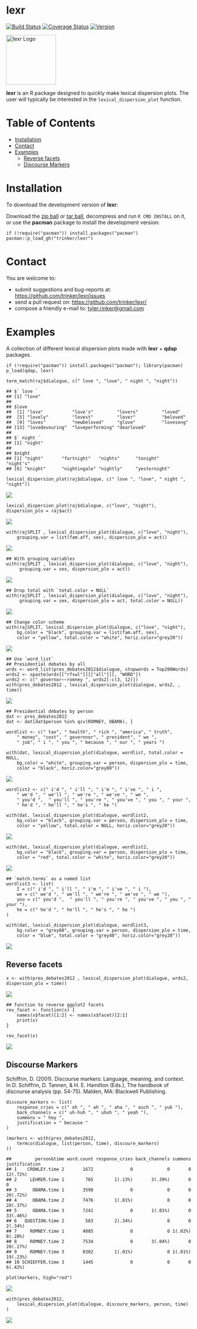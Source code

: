 lexr
============


[![Build
Status](https://travis-ci.org/trinker/lexr.svg?branch=master)](https://travis-ci.org/trinker/lexr)
[![Coverage
Status](https://coveralls.io/repos/trinker/lexr/badge.svg?branch=master)](https://coveralls.io/r/trinker/lexr?branch=master)
<a href="https://img.shields.io/badge/Version-0.0.1-orange.svg"><img src="https://img.shields.io/badge/Version-0.0.1-orange.svg" alt="Version"/></a>
</p>
<img src="inst/lexr_logo/r_lexr.png" width="135" alt="lexr Logo">

**lexr** is an R package designed to quickly make lexical dispersion
plots. The user will typically be interested in the
`lexical_dispersion_plot` function.


Table of Contents
============

-   [Installation](#installation)
-   [Contact](#contact)
-   [Examples](#examples)
    -   [Reverse facets](#reverse-facets)
    -   [Discourse Markers](#discourse-markers)

Installation
============


To download the development version of **lexr**:

Download the [zip ball](https://github.com/trinker/lexr/zipball/master)
or [tar ball](https://github.com/trinker/lexr/tarball/master),
decompress and run `R CMD INSTALL` on it, or use the **pacman** package
to install the development version:

    if (!require("pacman")) install.packages("pacman")
    pacman::p_load_gh("trinker/lexr")

Contact
=======

You are welcome to: 
* submit suggestions and bug-reports at: <https://github.com/trinker/lexr/issues> 
* send a pull request on: <https://github.com/trinker/lexr/> 
* compose a friendly e-mail to: <tyler.rinker@gmail.com>


Examples
========

A collection of different lexical dispersion plots made with **lexr** +
**qdap** packages.

    if (!require("pacman")) install.packages("pacman"); library(pacman)
    p_load(qdap, lexr)

    term_match(raj$dialogue, c(" love ", "love", " night ", "night"))

    ## $` love `
    ## [1] "love"
    ## 
    ## $love
    ##  [1] "love"           "love's"         "lovers"         "loved"         
    ##  [5] "lovely"         "lovest"         "lover"          "beloved"       
    ##  [9] "loves"          "newbeloved"     "glove"          "lovesong"      
    ## [13] "lovedevouring"  "loveperforming" "dearloved"     
    ## 
    ## $` night `
    ## [1] "night"
    ## 
    ## $night
    ## [1] "night"       "fortnight"   "nights"      "tonight"     "night's"    
    ## [6] "knight"      "nightingale" "nightly"     "yesternight"

    lexical_dispersion_plot(raj$dialogue, c(" love ", "love", " night ", "night"))

![](inst/figure/unnamed-chunk-3-1.png)

    lexical_dispersion_plot(raj$dialogue, c("love", "night"), dispersion_plo = raj$act)

![](inst/figure/unnamed-chunk-3-2.png)

    with(rajSPLIT , lexical_dispersion_plot(dialogue, c("love", "night"),
        grouping.var = list(fam.aff, sex), dispersion_plo = act))

![](inst/figure/unnamed-chunk-3-3.png)

    ## With grouping variables
    with(rajSPLIT , lexical_dispersion_plot(dialogue, c("love", "night"),
         grouping.var = sex, dispersion_plo = act))

![](inst/figure/unnamed-chunk-3-4.png)

    ## Drop total with `total.color = NULL`
    with(rajSPLIT , lexical_dispersion_plot(dialogue, c("love", "night"),
         grouping.var = sex, dispersion_plo = act, total.color = NULL))

![](inst/figure/unnamed-chunk-3-5.png)

    ## Change color scheme
    with(rajSPLIT, lexical_dispersion_plot(dialogue, c("love", "night"),
        bg.color = "black", grouping.var = list(fam.aff, sex),
        color = "yellow", total.color = "white", horiz.color="grey20"))

![](inst/figure/unnamed-chunk-3-6.png)

    ## Use `word_list`
    ## Presidential debates by all
    wrds <- word_list(pres_debates2012$dialogue, stopwords = Top200Words)
    wrds2 <- spaste(wrds[["rfswl"]][["all"]][, "WORD"])
    wrds2 <- c(" governor~~romney ", wrds2[-c(3, 12)])
    with(pres_debates2012 , lexical_dispersion_plot(dialogue, wrds2, , time))

![](inst/figure/unnamed-chunk-3-7.png)

    ## Presidential debates by person
    dat <- pres_debates2012
    dat <- dat[dat$person %in% qcv(ROMNEY, OBAMA), ]

    wordlist <- c(" tax", " health", " rich ", "america", " truth",
        " money", "cost", " governnor", " president", " we ",
        " job", " i ", " you ", " because ", " our ", " years ")

    with(dat, lexical_dispersion_plot(dialogue, wordlist, total.color = NULL,
        bg.color = "white", grouping.var = person, dispersion_plo = time,
        color = "black", horiz.color="grey80"))

![](inst/figure/unnamed-chunk-4-1.png)

    wordlist2 <- c(" i'd ", " i'll ", " i'm ", " i've ", " i ",
        " we'd ", " we'll ", " we're ", " we've ", " we ",
        " you'd ",  " you'll ", " you're ", " you've ", " you ", " your ",
        " he'd ", " he'll ", " he's ", " he ")

    with(dat, lexical_dispersion_plot(dialogue, wordlist2,
        bg.color = "black", grouping.var = person, dispersion_plo = time,
        color = "yellow", total.color = NULL, horiz.color="grey20"))

![](inst/figure/unnamed-chunk-4-2.png)

    with(dat, lexical_dispersion_plot(dialogue, wordlist2,
        bg.color = "black", grouping.var = person, dispersion_plo = time,
        color = "red", total.color = "white", horiz.color="grey20"))

![](inst/figure/unnamed-chunk-4-3.png)

    ## `match.terms` as a named list
    wordlist3 <- list(
        I = c(" i'd ", " i'll ", " i'm ", " i've ", " i "),
        we = c(" we'd ", " we'll ", " we're ", " we've ", " we "),
        you = c(" you'd ",  " you'll ", " you're ", " you've ", " you ", " your "),
        he = c(" he'd ", " he'll ", " he's ", " he ")
    )

    with(dat, lexical_dispersion_plot(dialogue, wordlist3,
        bg.color = "grey60", grouping.var = person, dispersion_plo = time,
        color = "blue", total.color = "grey40", horiz.color="grey20"))

![](inst/figure/unnamed-chunk-5-1.png)

Reverse facets
--------------

    x <- with(pres_debates2012 , lexical_dispersion_plot(dialogue, wrds2, dispersion_plo = time))

![](inst/figure/unnamed-chunk-6-1.png)

    ## function to reverse ggplot2 facets
    rev_facet <- function(x) {
        names(x$facet)[1:2] <- names(x$facet)[2:1]
        print(x)
    }

    rev_facet(x)

![](inst/figure/unnamed-chunk-6-2.png)

Discourse Markers
-----------------

Schiffrin, D. (2001). Discourse markers: Language, meaning, and
context.  
 In D. Schiffrin, D. Tannen, & H. E. Hamilton (Eds.), The handbook of  
 discourse analysis (pp. 54-75). Malden, MA: Blackwell Publishing.

    discoure_markers <- list(
        response_cries = c(" oh ", " ah ", " aha ", " ouch ", " yuk "),
        back_channels = c(" uh-huh ", " uhuh ", " yeah "),
        summons = " hey ",
        justification = " because "
    )

    (markers <- with(pres_debates2012,
        termco(dialogue, list(person, time), discoure_markers)
    ))

    ##         person&time word.count response_cries back_channels summons justification
    ## 1    CROWLEY.time 2       1672              0             0       0      12(.72%)
    ## 2     LEHRER.time 1        765        1(.13%)       3(.39%)       0             0
    ## 3      OBAMA.time 1       3598              0             0       0      26(.72%)
    ## 4      OBAMA.time 2       7476        1(.01%)             0       0      28(.37%)
    ## 5      OBAMA.time 3       7241              0       1(.01%)       0      33(.46%)
    ## 6   QUESTION.time 2        583        2(.34%)             0       0       2(.34%)
    ## 7     ROMNEY.time 1       4085              0             0 1(.02%)       8(.20%)
    ## 8     ROMNEY.time 2       7534              0       3(.04%)       0      20(.27%)
    ## 9     ROMNEY.time 3       8302        1(.01%)             0 1(.01%)      19(.23%)
    ## 10 SCHIEFFER.time 3       1445              0             0       0       6(.42%)

    plot(markers, high="red")

![](inst/figure/unnamed-chunk-7-1.png)

    with(pres_debates2012,
        lexical_dispersion_plot(dialogue, discoure_markers, person, time)
    )

![](inst/figure/unnamed-chunk-7-2.png)